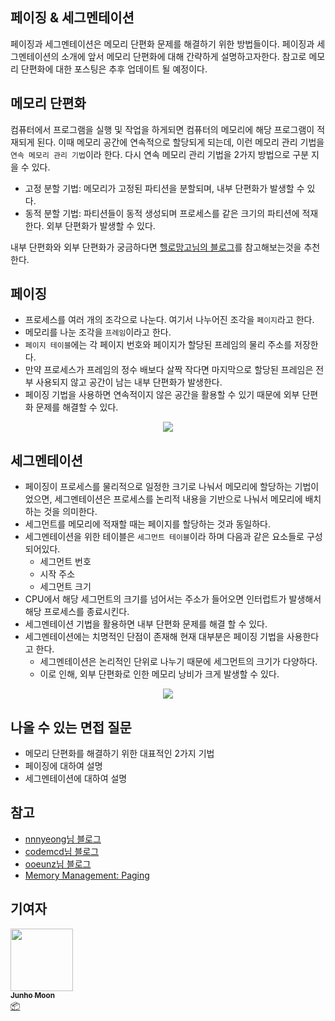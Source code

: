 ## 페이징 & 세그멘테이션

페이징과 세그멘테이션은 메모리 단편화 문제를 해결하기 위한 방법들이다. 페이징과 세그멘테이션의 소개에 앞서 메모리 단편화에 대해 간략하게 설명하고자한다. 참고로 메모리 단편화에 대한 포스팅은 추후 업데이트 될 예정이다.



## 메모리 단편화

컴퓨터에서 프로그램을 실행 및 작업을 하게되면 컴퓨터의 메모리에 해당 프로그램이 적재되게 된다. 이때 메모리 공간에 연속적으로 할당되게 되는데, 이런 메모리 관리 기법을 `연속 메모리 관리 기법`이라 한다. 다시 연속 메모리 관리 기법을 2가지 방법으로 구분 지을 수 있다.

- 고정 분할 기법: 메모리가 고정된 파티션을 분할되며, 내부 단편화가 발생할 수 있다.
- 동적 분할 기법: 파티션들이 동적 생성되며 프로세스를 같은 크기의 파티션에 적재한다. 외부 단편화가 발생할 수 있다.

내부 단편화와 외부 단편화가 궁금하다면 [헬로망고님의 블로그](https://m.blog.naver.com/rbdi3222/220623825770)를 참고해보는것을 추천한다.



## 페이징

- 프로세스를 여러 개의 조각으로 나눈다. 여기서 나누어진 조각을 `페이지`라고 한다.
- 메모리를 나눈 조각을 `프레임`이라고 한다.
- `페이지 테이블`에는 각 페이지 번호와 페이지가 할당된 프레임의 물리 주소를 저장한다.
- 만약 프로세스가 프레임의 정수 배보다 살짝 작다면 마지막으로 할당된 프레임은 전부 사용되지 않고 공간이 남는 내부 단편화가 발생한다.
- 페이징 기법을 사용하면 연속적이지 않은 공간을 활용할 수 있기 때문에 외부 단편화 문제를 해결할 수 있다.

<div align='center'>
    <img src='/img/computer_architecture_and_OS/paging_segmentation/00.jpeg' />
</div>


## 세그멘테이션

- 페이징이 프로세스를 물리적으로 일정한 크기로 나눠서 메모리에 할당하는 기법이었으면,
  세그멘테이션은 프로세스를 논리적 내용을 기반으로 나눠서 메모리에 배치하는 것을 의미한다.
- 세그먼트를 메모리에 적재할 때는 페이지를 할당하는 것과 동일하다.
- 세그멘테이션을 위한 테이블은 `세그먼트 테이블`이라 하며 다음과 같은 요소들로 구성되어있다.
  - 세그먼트 번호
  - 시작 주소
  - 세그먼트 크기
- CPU에서 해당 세그먼트의 크기를 넘어서는 주소가 들어오면 인터럽트가 발생해서 해당 프로세스를 종료시킨다.
- 세그멘테이션 기법을 활용하면 내부 단편화 문제를 해결 할 수 있다.
- 세그멘테이션에는 치명적인 단점이 존재해 현재 대부분은 페이징 기법을 사용한다고 한다.
  - 세그멘테이션은 논리적인 단위로 나누기 때문에 세그먼트의 크기가 다양하다.
  - 이로 인해, 외부 단편화로 인한 메모리 낭비가 크게 발생할 수 있다.

<div align='center'>
    <img src='/img/computer_architecture_and_OS/paging_segmentation/01.png' />
</div>


## 나올 수 있는 면접 질문

- 메모리 단편화를 해결하기 위한 대표적인 2가지 기법
- 페이징에 대하여 설명
- 세그멘테이션에 대하여 설명



## 참고

- [nnnyeong님 블로그](https://velog.io/@nnnyeong/OS-%EB%A9%94%EB%AA%A8%EB%A6%AC-%EB%8B%A8%ED%8E%B8%ED%99%94-%ED%8E%98%EC%9D%B4%EC%A7%95-%EC%84%B8%EA%B7%B8%EB%A9%98%ED%85%8C%EC%9D%B4%EC%85%98)
- [codemcd님 블로그](https://velog.io/@codemcd/%EC%9A%B4%EC%98%81%EC%B2%B4%EC%A0%9COS-14.-%EC%84%B8%EA%B7%B8%EB%A9%98%ED%85%8C%EC%9D%B4%EC%85%98)
- [ooeunz님 블로그](https://ooeunz.tistory.com/97)
- [Memory Management: Paging](https://medium.com/@esmerycornielle/memory-management-paging-43b85abe6d2f)



## 기여자

<td align="center"><a href="https://github.com/zoolake"><img src="https://avatars.githubusercontent.com/u/57625026?v=4" width="100px;" alt=""/><br /><sub><b>Junho Moon</b></sub></a><br /><a href="#platform-zoolake" title="Packaging/porting to new platform">📦</a></td>